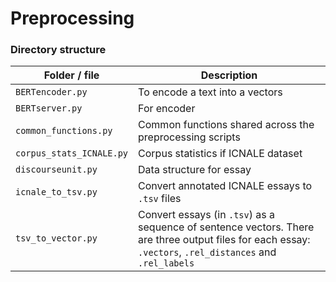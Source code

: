 # Preprocessing

### Directory structure

| Folder / file | Description |
|---| ----|
|```BERTencoder.py``` | To encode a text into a vectors |
|```BERTserver.py``` | For encoder |
|```common_functions.py``` | Common functions shared across the preprocessing scripts |
|```corpus_stats_ICNALE.py``` | Corpus statistics if ICNALE dataset |
|```discourseunit.py``` | Data structure for essay |
|```icnale_to_tsv.py``` | Convert annotated ICNALE essays to ```.tsv``` files |
|```tsv_to_vector.py``` | Convert essays (in ```.tsv```) as a sequence of sentence vectors. There are three output files for each essay: ```.vectors```, ```.rel_distances``` and ```.rel_labels``` |